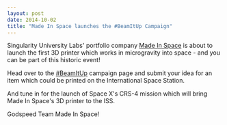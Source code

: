 ```yaml
---
layout: post
date: 2014-10-02
title: "Made In Space launches the #BeamItUp Campaign"
---
```

Singularity University Labs' portfolio company [Made In Space](http://madeinspace.us/) is about to launch the first 3D printer which works in microgravity into space - and you can be part of this historic event!

Head over to the [#BeamItUp](http://madeinspace.us/beamitup/) campaign page and submit your idea for an item which could be printed on the International Space Station.

<!--break-->

And tune in for the launch of Space X's CRS-4 mission which will bring Made In Space's 3D printer to the ISS.

Godspeed Team Made In Space!